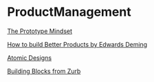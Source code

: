 # ProductManagement


[The Prototype Mindset](https://medium.com/galleys/the-prototype-mindset-396c979a356f#.ob43lidrq)

[How to build Better Products by Edwards Deming](https://en.wikipedia.org/wiki/W._Edwards_Deming)

[Atomic Designs](http://patternlab.io/)

[Building Blocks from Zurb](http://zurb.com/building-blocks)


